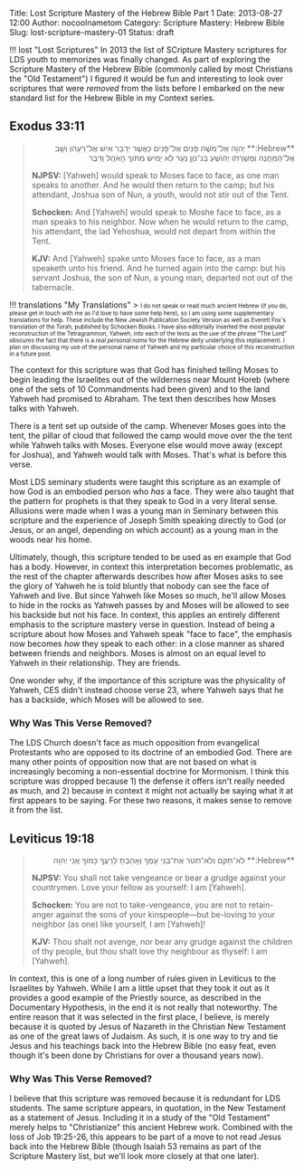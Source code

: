 Title: Lost Scripture Mastery of the Hebrew Bible Part 1
Date: 2013-08-27 12:00
Author: nocoolnametom
Category: Scripture Mastery: Hebrew Bible
Slug: lost-scripture-mastery-01
Status: draft

!!! lost "Lost Scriptures"
    In 2013 the list of SCripture Mastery scriptures for LDS youth to memorizes was finally changed.  As part of exploring the Scripture Mastery of the Hebrew Bible (commonly called by most Christians the "Old Testament") I figured it would be fun and interesting to look over scriptures that were *removed* from the lists before I embarked on the new standard list for the Hebrew Bible in my Context series.

## Exodus 33:11
> <div dir="rtl">**Hebrew:**
> יְהוָה אֶל־מֹשֶׁה פָּנִים אֶל־פָּנִים כַּאֲשֶׁר יְדַבֵּר אִישׁ אֶל־רֵעֵהוְּ וְשָׁב אֶל־הַמַּחֲנֶה וְּמְשָׁרְתֹו יְהֹושֻׁעַ בִּנ־נוְּן נַעַר לֹא יָמִישׁ מִתֹּוךְ הָאֹהֶל וְדִבֶּר</div>
>
> **NJPSV:**
> [Yahweh] would speak to Moses face to face, as one man speaks to another.  And he would then return to the camp; but his attendant, Joshua son of Nun, a youth, would not stir out of the Tent.
>
> **Schocken:**
> And [Yahweh] would speak to Moshe face to face, as a man speaks to his neighbor. Now when he would return to the camp, his attendant, the lad Yehoshua, would not depart from within the Tent.
>
> **KJV:**
> And [Yahweh] spake unto Moses face to face, as a man speaketh unto his friend. And he turned again into the camp: but his servant Joshua, the son of Nun, a young man, departed not out of the tabernacle.

!!! translations "My Translations"
    > <span style="font-size: x-small;">I do not speak or read much ancient Hebrew (if you do, please get in touch with me as I'd love to have some help here), so I am using some supplementary translations for help.  These include the New Jewish Publication Society Version as well as Everett Fox's translation of the Torah, published by Schocken Books.  I have also editorially inserted the most popular reconstruction of the Tetragrammon, Yahweh, into each of the texts as the use of the phrase "The Lord" obscures the fact that there is a *real personal name* for the Hebrew deity underlying this replacement.  I plan on discussing my use of the personal name of Yahweh and my particular choice of this reconstruction in a future post.</span>

The context for this scripture was that God has finished telling Moses to begin leading the Israelites out of the wilderness near Mount Horeb (where one of the sets of 10 Commandments had been given) and to the land Yahweh had promised to Abraham.  The text then describes how Moses talks with Yahweh.

There is a tent set up outside of the camp.  Whenever Moses goes into the tent, the pillar of cloud that followed the camp would move over the the tent while Yahweh talks with Moses.  Everyone else would move away (except for Joshua), and Yahweh would talk with Moses.  That's what is before this verse.

Most LDS seminary students were taught this scripture as an example of how God is an embodied person who *has* a face.  They were also taught that the pattern for prophets is that they speak to God in a very literal sense.  Allusions were made when I was a young man in Seminary between this scripture and the experience of Joseph Smith speaking directly to God (or Jesus, or an angel, depending on which account) as a young man in the woods near his home.

Ultimately, though, this scripture tended to be used as en example that God has a body.  However, in context this interpretation becomes problematic, as the rest of the chapter afterwards describes how after Moses asks to see the glory of Yahweh he is told bluntly that nobody can see the face of Yahweh and live.  But since Yahweh like Moses so much, he'll allow Moses to hide in the rocks as Yahweh passes by and Moses will be allowed to see his backside but not his face.  In context, this applies an entirely different emphasis to the scripture mastery verse in question.  Instead of being a scripture about how Moses and Yahweh speak "face to face", the emphasis now becomes *how* they speak to each other: in a close manner as shared between friends and neighbors.  Moses is almost on an equal level to Yahweh in their relationship.  They are friends.

One wonder why, if the importance of this scripture was the physicality of Yahweh, CES didn't instead choose verse 23, where Yahweh says that he has a backside, which Moses will be allowed to see.

### Why Was This Verse Removed?
The LDS Church doesn't face as much opposition from evangelical Protestants who are opposed to its doctrine of an embodied God.  There are many other points of opposition now that are not based on what is increasingly becoming a non-essential doctrine for Mormonism.  I think this scripture was dropped because 1) the defense it offers isn't really needed as much, and 2) because in context it might not actually be saying what it at first appears to be saying.  For these two reasons, it makes sense to remove it from the list.

## Leviticus 19:18
> <div dir="rtl">**Hebrew:**
> לֹא־תִקֹּם וְלֹא־תִטֹּר אֶת־בְּנֵי עַמֶּךָ וְאָהַבְתָּ לְרֵעֲךָ כָּמֹוךָ אֲנִי יְהוָה</div>
>
> **NJPSV:**
> You shall not take vengeance or bear a grudge against your countrymen.  Love your fellow as yourself: I am [Yahweh].
>
> **Schocken:**
> You are not to take-vengeance, you are not to retain-anger against the sons of your kinspeople—but be-loving to your neighbor (as one) like yourself, I am [Yahweh]!
>
> **KJV:**
> Thou shalt not avenge, nor bear any grudge against the children of thy people, but thou shalt love thy neighbour as thyself: I am [Yahweh].

In context, this is one of a long number of rules given in Leviticus to the Israelites by Yahweh.  While I am a little upset that they took it out as it provides a good example of the Priestly source, as described in the Documentary Hypothesis, in the end it is not really that noteworthy.  The entire reason that it was selected in the first place, I believe, is merely because it is quoted by Jesus of Nazareth in the Christian New Testament as one of the great laws of Judaism.  As such, it is one way to try and tie Jesus and his teachings back into the Hebrew Bible (no easy feat, even though it's been done by Christians for over a thousand years now).

### Why Was This Verse Removed?
I believe that this scripture was removed because it is redundant for LDS students.  The same scripture appears, in quotation, in the New Testament as a statement of Jesus.  Including it in a study of the "Old Testament" merely helps to "Christianize" this ancient Hebrew work.  Combined with the loss of Job 19:25-26, this appears to be part of a move to not read Jesus back into the Hebrew Bible (though Isaiah 53 remains as part of the Scripture Mastery list, but we'll look more closely at that one later).
